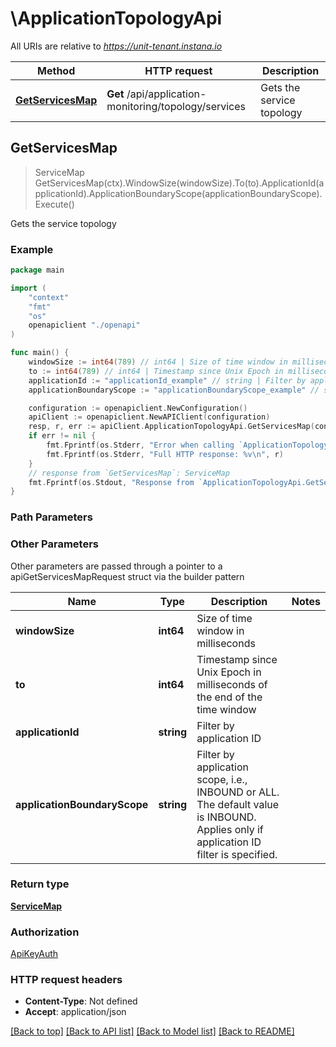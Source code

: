 # \ApplicationTopologyApi

All URIs are relative to *https://unit-tenant.instana.io*

Method | HTTP request | Description
------------- | ------------- | -------------
[**GetServicesMap**](ApplicationTopologyApi.md#GetServicesMap) | **Get** /api/application-monitoring/topology/services | Gets the service topology



## GetServicesMap

> ServiceMap GetServicesMap(ctx).WindowSize(windowSize).To(to).ApplicationId(applicationId).ApplicationBoundaryScope(applicationBoundaryScope).Execute()

Gets the service topology

### Example

```go
package main

import (
    "context"
    "fmt"
    "os"
    openapiclient "./openapi"
)

func main() {
    windowSize := int64(789) // int64 | Size of time window in milliseconds (optional)
    to := int64(789) // int64 | Timestamp since Unix Epoch in milliseconds of the end of the time window (optional)
    applicationId := "applicationId_example" // string | Filter by application ID (optional)
    applicationBoundaryScope := "applicationBoundaryScope_example" // string | Filter by application scope, i.e., INBOUND or ALL. The default value is INBOUND. Applies only if application ID filter is specified. (optional)

    configuration := openapiclient.NewConfiguration()
    apiClient := openapiclient.NewAPIClient(configuration)
    resp, r, err := apiClient.ApplicationTopologyApi.GetServicesMap(context.Background()).WindowSize(windowSize).To(to).ApplicationId(applicationId).ApplicationBoundaryScope(applicationBoundaryScope).Execute()
    if err != nil {
        fmt.Fprintf(os.Stderr, "Error when calling `ApplicationTopologyApi.GetServicesMap``: %v\n", err)
        fmt.Fprintf(os.Stderr, "Full HTTP response: %v\n", r)
    }
    // response from `GetServicesMap`: ServiceMap
    fmt.Fprintf(os.Stdout, "Response from `ApplicationTopologyApi.GetServicesMap`: %v\n", resp)
}
```

### Path Parameters



### Other Parameters

Other parameters are passed through a pointer to a apiGetServicesMapRequest struct via the builder pattern


Name | Type | Description  | Notes
------------- | ------------- | ------------- | -------------
 **windowSize** | **int64** | Size of time window in milliseconds | 
 **to** | **int64** | Timestamp since Unix Epoch in milliseconds of the end of the time window | 
 **applicationId** | **string** | Filter by application ID | 
 **applicationBoundaryScope** | **string** | Filter by application scope, i.e., INBOUND or ALL. The default value is INBOUND. Applies only if application ID filter is specified. | 

### Return type

[**ServiceMap**](ServiceMap.md)

### Authorization

[ApiKeyAuth](../README.md#ApiKeyAuth)

### HTTP request headers

- **Content-Type**: Not defined
- **Accept**: application/json

[[Back to top]](#) [[Back to API list]](../README.md#documentation-for-api-endpoints)
[[Back to Model list]](../README.md#documentation-for-models)
[[Back to README]](../README.md)

